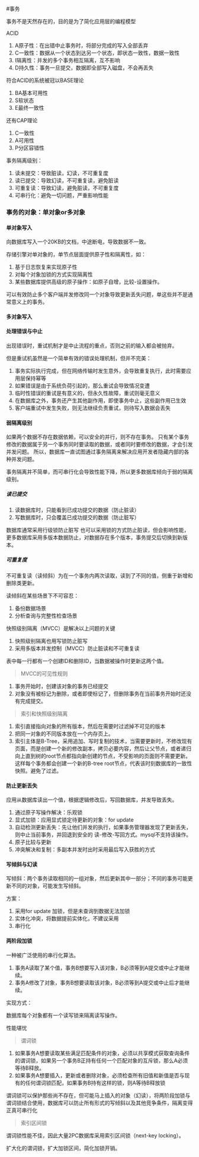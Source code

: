 #事务

事务不是天然存在的，目的是为了简化应用层的编程模型

ACID
1. A原子性：在出错中止事务时，将部分完成的写入全部丢弃
2. C一致性：数据从一个状态到达另一个状态，即状态一致性，数据一致性
3. I隔离性：并发的多个事务相互隔离，互不影响
4. D持久性：事务一旦提交，数据即全部写入磁盘，不会再丢失

符合ACID的系统被冠以BASE理论
1. BA基本可用性
2. S软状态
3. E最终一致性

还有CAP理论
1. C一致性
2. A可用性
3. P分区容错性

事务隔离级别：
1. 读未提交：导致脏读，幻读，不可重复度
2. 读已提交：导致幻读，不可重复读，避免脏读
3. 可重复读：导致幻读，避免脏读，不可重复度
4. 可串行化：避免一切问题，严重影响性能

### 事务的对象：单对象or多对象

#### 单对象写入

向数据库写入一个20KB的文档，中途断电，导致数据不一致。

存储引擎对单对象的，单节点层面提供原子性和隔离性，如：
1. 基于日志恢复来实现原子性
2. 对每个对象加锁的方式实现隔离性
3. 某些数据库提供高级的原子操作：如原子自增，比较-设置操作。

可以有效防止多个客户端并发修改同一个对象导致更新丢失问题，单这些并不是通常意义上的事务。

#### 多对象写入

#### 处理错误与中止

出现错误时，重试机制才是中止流程的重点，否则之前的输入都会被抛弃。

但是重试机虽然是一个简单有效的错误处理机制，但并不完美：
1. 事务实际执行完成，但在网络传输时发生意外，会导致重复执行，此时需要应用层保持幂等
2. 如果错误是由于系统负荷引起的，那么重试会导致情况变遭
3. 临时性错误的重试是有意义的，但永久性故障，重试则毫无意义
4. 在数据库之外，事务还产生其他副作用，即使事务中止，这些副作用已生效
5. 客户端重试中发生失败，则无法继续负责重试，则待写入数据会丢失

#### 弱隔离级别

如果两个数据不存在数据依赖，可以安全的并行，则不存在事务。
只有某个事务修改的数据属于另一个事务同时要读取的数据，或者同时要修改的数据，才会引发并发问题。
所以，数据库一直试图通过事务隔离来解决应用开发者隐藏内部的各种并发问题。

事务隔离并不简单，而可串行化会导致性能下降，所以更多数据库倾向于弱的隔离级别。

##### 读已提交
1. 读数据库时，只能看到已成功提交的数据（防止脏读）
2. 写数据库时，只会覆盖已成功提交的数据（防止脏写）

数据库通常采用行级锁防止脏写
也可以采用锁的方式防止脏读，但会影响性能，更多数据库采用多版本数据防止，对数据存在多个版本，事务提交后切换到新版本。

##### 可重复度

不可重复读（读倾斜）为在一个事务内两次读取，读到了不同的值，侧重于新增和删除类更新。

读倾斜在某些场景下不可容忍：
1. 备份数据场景
2. 分析查询与完整性检查场景

快照级别隔离（MVCC）是解决以上问题的关键
1. 快照级别隔离也用写锁防止脏写
2. 采用多版本并发控制（MVCC）防止脏读和不可重复读

表中每一行都有一个创建ID和删除ID，当数据被操作时更新这两个值。

> MVCC的可见性规则
1. 事务开始时，创建该对象的事务已经提交
2. 对象没有被标记为删除，或者即使标记了，但删除事务在当前事务开始时还没有完成提交。

> 索引和快照级别隔离
1. 索引直接指向对象的所有版本，然后在需要时过滤掉不可见的版本
2. 把同一对象的不同版本放在一个内存页上。
3. 索引主体是B-Tree，采用追加、写时复制的技术，当需要更新时，不修改现有页面，而是创建一个新的修改副本，拷贝必要内容，然后让父节点，或者递归向上直到树的root节点都指向新创建的节点，不受影响的页面则不需要更新。这样每个事务都会创建一个新的B-tree root节点，代表该时刻数据库的一致性快照。避免了过滤。


#### 防止更新丢失

应用从数据库读出一个值，根据逻辑修改后，写回数据库，并发导致丢失。

1. 通过原子写操作解决：乐观锁
2. 显式加锁：应用显式锁定待更新的对象：for update
3. 自动检测更新丢失：先让他们并发的执行，如果事务管理器发现了更新丢失，则中止当前事务，并回退到安全的 读-修改-写回方式。mysql不支持该操作。
4. 原子比较与更新
5. 冲突解决和复制：多副本并发时出时采用最后写入获胜的方式

#### 写倾斜与幻读

写倾斜：两个事务读取相同的一组对象，然后更新其中一部分；不同的事务可能更新不同的对象，可能发生写倾斜。

方案：
1. 采用for update 加锁，但是未查询到数据无法加锁
2. 实体化冲突，将数据提前实体化，不建议采用
3. 串行化

#### 两阶段加锁

一种被广泛使用的串行化算法。
1. 事务A读取了某个值，事务B想要写入该对象，B必须等到A提交或中止才能继续。
2. 事务A修改了对象，事务B想要读取该对象，B必须等到A提交或中止后才能继续。

实现方式：

数据库每个对象都有一个读写锁来隔离读写操作。

性能堪忧

> 谓词锁

1. 如果事务A想要读取某些满足匹配条件的对象，必须以共享模式获取查询条件的谓词锁，如果另一个事务B正持有任何一个匹配对象的互斥锁，那么A必须等待B释放。
2. 如果事务A想要插入，更新或者删除对象，必须检查所有旧值和新值是否与现有的任何谓词锁匹配，如果事务B持有这样的锁，则A等待B释放锁

谓词锁可以保护那些尚不存在，但可能马上插入的对象（幻读），将两阶段加锁与谓词锁结合使用，数据库可以防止所有形式的写倾斜以及其他竞争条件，隔离变得正真可串行化

> 索引区间锁

谓词锁性能不佳，因此大量2PC数据库采用索引区间锁（next-key locking）。

扩大化的谓词锁，扩大加锁区间，简化加锁开销。




